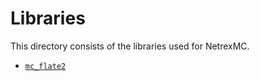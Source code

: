 # Libraries
This directory consists of the libraries used for NetrexMC.

- [`mc_flate2`](./mc_flate2/README.md)